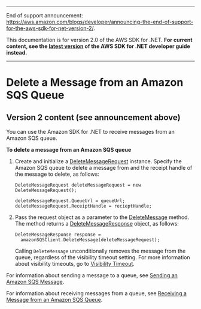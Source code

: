 --------

End of support announcement: [https://aws\.amazon\.com/blogs/developer/announcing\-the\-end\-of\-support\-for\-the\-aws\-sdk\-for\-net\-version\-2/](https://aws.amazon.com/blogs/developer/announcing-the-end-of-support-for-the-aws-sdk-for-net-version-2/)\.

 This documentation is for version 2\.0 of the AWS SDK for \.NET\. **For current content, see the [latest version](https://docs.aws.amazon.com/sdk-for-net/latest/developer-guide) of the AWS SDK for \.NET developer guide instead\.**

--------

# Delete a Message from an Amazon SQS Queue<a name="DeleteMessage"></a>

## Version 2 content \(see announcement above\)<a name="w3aac13c25b7c17b3b1"></a>

You can use the Amazon SDK for \.NET to receive messages from an Amazon SQS queue\.

 **To delete a message from an Amazon SQS queue** 

1. Create and initialize a [DeleteMessageRequest](https://docs.aws.amazon.com/sdkfornet/latest/apidocs/TSQSDeleteMessageRequestNET45.html) instance\. Specify the Amazon SQS queue to delete a message from and the receipt handle of the message to delete, as follows:

   ```
   DeleteMessageRequest deleteMessageRequest = new DeleteMessageRequest();
   
   deleteMessageRequest.QueueUrl = queueUrl;
   deleteMessageRequest.ReceiptHandle = recieptHandle;
   ```

1. Pass the request object as a parameter to the [DeleteMessage](https://docs.aws.amazon.com/sdkfornet/latest/apidocs/MSQSSQSDeleteMessageDeleteMessageRequestNET45.html) method\. The method returns a [DeleteMessageResponse](https://docs.aws.amazon.com/sdkfornet/latest/apidocs/TSQSDeleteMessageResponseNET45.html) object, as follows:

   ```
   DeleteMessageResponse response =
     amazonSQSClient.DeleteMessage(deleteMessageRequest);
   ```

   Calling `DeleteMessage` unconditionally removes the message from the queue, regardless of the visibility timeout setting\. For more information about visibility timeouts, go to [Visibility Timeout](https://docs.aws.amazon.com/AWSSimpleQueueService/latest/SQSDeveloperGuide/AboutVT.html)\.

For information about sending a message to a queue, see [Sending an Amazon SQS Message](SendMessage.md#send-sqs-message)\.

For information about receiving messages from a queue, see [Receiving a Message from an Amazon SQS Queue](ReceiveMessage.md#receive-sqs-message)\.